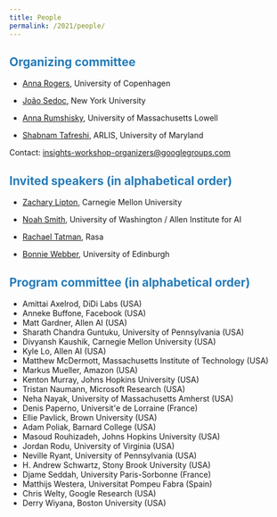 ```yaml
---
title: People
permalink: /2021/people/
---
```


## <span style="color:#267CB9"> Organizing committee</span>

* [Anna Rogers](http://www.annargrs.github.io/), University of Copenhagen

* [João Sedoc](https://www.stern.nyu.edu/faculty/bio/joao-sedoc), New York University

* [Anna Rumshisky](http://www.cs.uml.edu/~arum/), University of Massachusetts Lowell

* [Shabnam Tafreshi](https://www.linkedin.com/in/shabnamtafreshi), ARLIS, University of Maryland

Contact: [insights-workshop-organizers@googlegroups.com](mailto:insights-workshop-organizers@googlegroups.com)

## <span style="color:#267CB9"> Invited speakers (in alphabetical order) </span>

* [Zachary Lipton](http://zacklipton.com/), Carnegie Mellon University

* [Noah Smith](https://homes.cs.washington.edu/~nasmith/), University of Washington / Allen Institute for AI

* [Rachael Tatman](http://www.rctatman.com/), Rasa

* [Bonnie Webber](https://homepages.inf.ed.ac.uk/bonnie/), University of Edinburgh

## <span style="color:#267CB9"> Program committee (in alphabetical order) </span>
  
* Amittai Axelrod, DiDi Labs (USA)
* Anneke Buffone, Facebook (USA)
* Matt Gardner, Allen AI (USA)
* Sharath Chandra Guntuku, University of Pennsylvania (USA)
* Divyansh Kaushik, Carnegie Mellon University (USA)
* Kyle Lo, Allen AI (USA)
* Matthew McDermott, Massachusetts Institute of Technology (USA) 
* Markus Mueller, Amazon (USA)
* Kenton Murray, Johns Hopkins University (USA)
* Tristan Naumann, Microsoft Research (USA)
* Neha Nayak, University of Massachusetts Amherst (USA)
* Denis Paperno, Universit\'e de Lorraine (France)
* Ellie Pavlick, Brown University (USA)
* Adam Poliak, Barnard College (USA)
* Masoud Rouhizadeh, Johns Hopkins University (USA)
* Jordan Rodu, University of Virginia (USA)
* Neville Ryant, University of Pennsylvania (USA)
* H. Andrew Schwartz, Stony Brook University (USA)
* Djame Seddah, University Paris-Sorbonne (France)
* Matthijs Westera, Universitat Pompeu Fabra (Spain)
* Chris Welty, Google Research (USA)
* Derry Wiyana, Boston University (USA)